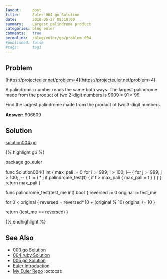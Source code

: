 ```yaml
---
layout:     post
title:      Euler 004 go Solution
date:       2018-05-27 08:10:00
summary:    Largest palindrome product
categories: blog euler
comments:   true
permalink:  /blog/euler/go/problem_004
#published: false
#tags:      tag1
---
```


## Problem

[https://projecteuler.net/problem=4](https://projecteuler.net/problem=4)

A palindromic number reads the same both ways. The largest palindrome made from the product of two 2-digit numbers is 9009 = 91 × 99.

Find the largest palindrome made from the product of two 3-digit numbers.

**Answer:** 906609

## Solution

[solution004.go](https://github.com/tvarley/go_euler/blob/master/solution004.go)

{% highlight go %}

package go_euler

func Solution004() int {
  max_pali := 0
  for i := 999; i > 100; i-- {
    for j := 999; j > 100; j-- {
      t := i * j
      if palindrome_test(t) {
        if t > max_pali {
          max_pali = t
        }
      }
    }
  }
  return max_pali
}

func palindrome_test(test_me int) bool {
  reversed := 0
  original := test_me

  for 0 < original {
    reversed = reversed*10 + (original % 10)
    original /= 10
  }

  return (test_me == reversed)
}

{% endhighlight %}

## See Also
* [003 go Solution]({{site.baseurl}}/blog/euler/go/problem_003)
* [004 ruby Solution]({{site.baseurl}}/blog/euler/ruby/problem_004)
* [005 go Solution]({{site.baseurl}}/blog/euler/go/problem_005)
* [Euler Introduction]({{site.baseurl}}/blog/euler/introduction)
* [My Euler Repo](https://github.com/tvarley/euler) :octocat:
